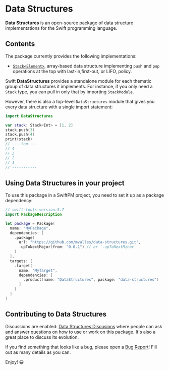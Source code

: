 # Data Structures

**Data Structures** is an open-source package of data structure implementations for the Swift programming language.

## Contents

The package currently provides the following implementations:

- [`Stack<Element>`][Stack], array-based data structure implementing `push` and `pop` operations at the top with last-in,first-out, or LIFO, policy.

[Stack]: Documentation/Stack.md

Swift **DataStructures** provides a standalone module for each thematic group of data structures it implements. For instance, if you only need a `Stack` type, you can pull in only that by importing `StackModule`. 

However, there is also a top-level `DataStructures` module that gives you every data structure with a single import statement:

``` swift
import DataStructures

var stack: Stack<Int> = [1, 2]
stack.push(3)
stack.push(4)
print(stack) 
// ----top----
// 4
// 3
// 2
// 1
// -----------
```

## Using **Data Structures** in your project

To use this package in a SwiftPM project, you need to set it up as a package dependency:

```swift
// swift-tools-version:5.7
import PackageDescription

let package = Package(
  name: "MyPackage",
  dependencies: [
    .package(
      url: "https://github.com/mvalles/data-structures.git", 
      .upToNextMajor(from: "0.0.1") // or `.upToNextMinor
    )
  ],
  targets: [
    .target(
      name: "MyTarget",
      dependencies: [
        .product(name: "DataStructures", package: "data-structures")
      ]
    )
  ]
)
```

## Contributing to Data Structures

Discussions are enabled: [Data Structures Discusions][discussions] where people can ask and answer questions on how to use or work on this package. It's also a great place to discuss its evolution.

If you find something that looks like a bug, please open a [Bug Report][bugreport]! Fill out as many details as you can.

[discussions]: https://github.com/mvalles/data-structures/discussions
[bugreport]: https://github.com/mvalles/data-structures/issues/new?assignees=&labels=bug&template=BUG_REPORT.md

Enjoy! 😀

